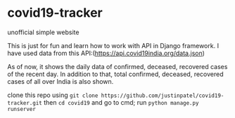 # covid19-tracker
unofficial simple website

This is just for fun and learn how to work with API in Django framework.
I have used data from this API:(https://api.covid19india.org/data.json)

As of now, it shows the daily data of confirmed, deceased, recovered cases of the recent day.
In addition to that, total confirmed, deceased, recovered cases of all over India is also shown.

clone this repo using ```git clone https://github.com/justinpatel/covid19-tracker.git```
then ```cd covid19``` and go to cmd; run ```python manage.py runserver```
